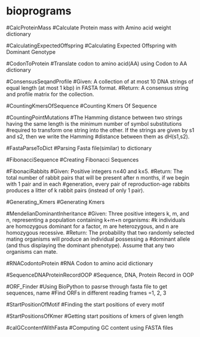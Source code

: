 # bioprograms

#CalcProteinMass
#Calculate Protein mass with Amino acid weight dictionary

#CalculatingExpectedOffspring
#Calculating Expected Offspring with Dominant Genotype

#CodonToProtein
#Translate codon to amino acid(AA) using Codon to AA dictionary

#ConsensusSeqandProfile
#Given: A collection of at most 10 DNA strings of equal length (at most 1 kbp) in FASTA format.
#Return: A consensus string and profile matrix for the collection. 

#CountingKmersOfSequence
#Counting Kmers Of Sequence

#CountingPointMutations
#The Hamming distance between two strings having the same length is the minimum number of symbol substitutions
#required to transform one string into the other. If the strings are given by s1 and s2, then we write the Hamming
#distance between them as dH(s1,s2).

#FastaParseToDict
#Parsing Fasta file(similar) to dictionary

#FibonacciSequence
#Creating Fibonacci Sequences

#FibonaciRabbits
#Given: Positive integers n≤40 and k≤5.
#Return: The total number of rabbit pairs that will be present after n months, if we begin with 1 pair and in each
#generation, every pair of reproduction-age rabbits produces a litter of k rabbit pairs (instead of only 1 pair).

#Generating_Kmers
#Generating Kmers

#MendelianDominantInheritance
#Given: Three positive integers k, m, and n, representing a population containing k+m+n organisms:
#k individuals are homozygous dominant for a factor, m are heterozygous, and n are homozygous recessive.
#Return: The probability that two randomly selected mating organisms will produce an individual possessing a
#dominant allele (and thus displaying the dominant phenotype). Assume that any two organisms can mate.

#RNACodontoProtein
#RNA Codon to amino acid dictionary

#SequenceDNAProteinRecordOOP
#Sequence, DNA, Protein Record in OOP

#ORF_Finder
#Using BioPython to pasrse through fasta file to get sequences, name
#Find ORFs in different reading frames =1, 2, 3 

#StartPositionOfMotif
#Finding the start positions of every motif

#StartPositionsOfKmer
#Getting start positions of kmers of given length

#calGCcontentWithFasta
#Computing GC content using FASTA files
